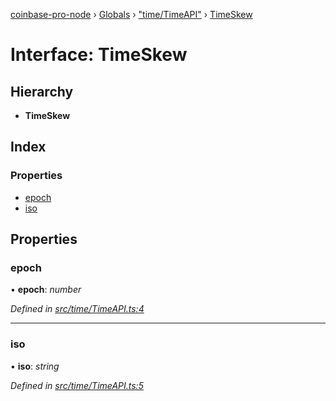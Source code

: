 [coinbase-pro-node](../README.md) › [Globals](../globals.md) › ["time/TimeAPI"](../modules/_time_timeapi_.md) › [TimeSkew](_time_timeapi_.timeskew.md)

# Interface: TimeSkew

## Hierarchy

- **TimeSkew**

## Index

### Properties

- [epoch](_time_timeapi_.timeskew.md#epoch)
- [iso](_time_timeapi_.timeskew.md#iso)

## Properties

### epoch

• **epoch**: _number_

_Defined in [src/time/TimeAPI.ts:4](https://github.com/bennyn/coinbase-pro-node/blob/89f41a9/src/time/TimeAPI.ts#L4)_

---

### iso

• **iso**: _string_

_Defined in [src/time/TimeAPI.ts:5](https://github.com/bennyn/coinbase-pro-node/blob/89f41a9/src/time/TimeAPI.ts#L5)_
